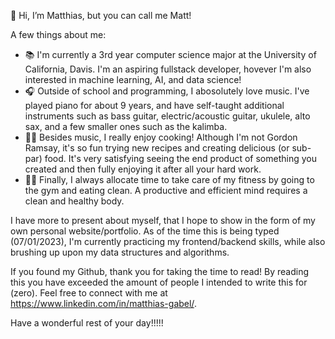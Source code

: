 👋 Hi, I’m Matthias, but you can call me Matt!

A few things about me:
  - 📚 I'm currently a 3rd year computer science major at the University of California, Davis. I'm an aspiring fullstack developer,
        hovever I'm also interested in machine learning, AI, and data science!
  - 🎧 Outside of school and programming, I abosolutely love music. I've played piano for about 9 years, and have self-taught
        additional instruments such as bass guitar, electric/acoustic guitar, ukulele, alto sax, and a few smaller ones such
        as the kalimba.
  - 👨‍🍳 Besides music, I really enjoy cooking! Although I'm not Gordon Ramsay, it's so fun trying new recipes and creating
        delicious (or sub-par) food. It's very satisfying seeing the end product of something you created and then fully
        enjoying it after all your hard work.
  - 🏋️‍♀️ Finally, I always allocate time to take care of my fitness by going to the gym and eating clean. A productive and
        efficient mind requires a clean and healthy body.

I have more to present about myself, that I hope to show in the form of my own personal website/portfolio. As of the time this is 
being typed (07/01/2023), I'm currently practicing my frontend/backend skills, while also brushing up upon my data structures
and algorithms.

If you found my Github, thank you for taking the time to read! By reading this you have exceeded the amount of people I intended 
to write this for (zero). Feel free to connect with me at https://www.linkedin.com/in/matthias-gabel/.

Have a wonderful rest of your day!!!!!


<!---
mutthias/mutthias is a ✨ special ✨ repository because its `README.md` (this file) appears on your GitHub profile.
You can click the Preview link to take a look at your changes.
--->
